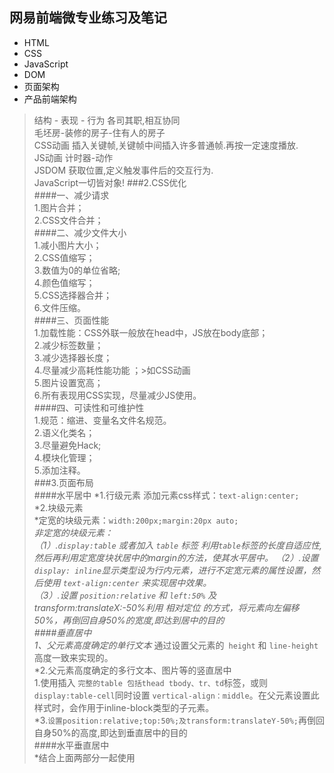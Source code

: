 ## 网易前端微专业练习及笔记
* HTML
* CSS
* JavaScript
* DOM
* 页面架构
* 产品前端架构

>  结构 -   表现   -    行为    各司其职,相互协同  
> 毛坯房-装修的房子-住有人的房子  
> CSS动画 插入关键帧,关键帧中间插入许多普通帧.再按一定速度播放.  
> JS动画 计时器-动作  
> JSDOM 获取位置,定义触发事件后的交互行为.  
> JavaScript一切皆对象! 
###2.CSS优化  
####一、减少请求  
 1.图片合并；  
 2.CSS文件合并；  
####二、减少文件大小  
 1.减小图片大小；  
 2.CSS值缩写；  
 3.数值为0的单位省略;  
 4.颜色值缩写；  
 5.CSS选择器合并；  
 6.文件压缩。  
####三、页面性能  
 1.加载性能：CSS外联一般放在head中，JS放在body底部；  
 2.减少标签数量；  
 3.减少选择器长度；  
 4.尽量减少高耗性能功能 ；>如CSS动画    
 5.图片设置宽高；  
 6.所有表现用CSS实现，尽量减少JS使用。  
####四、可读性和可维护性  
 1.规范：缩进、变量名文件名规范。  
 2.语义化类名；  
 3.尽量避免Hack;  
 4.模块化管理；  
 5.添加注释。  
###3.页面布局  
####水平居中
*1.行级元素 添加元素css样式：`text-align:center;`  
*2.块级元素  
	*定宽的块级元素：`width:200px;margin:20px auto;`  
	*非定宽的块级元素：  
	（1）.`display:table` 或者加入 `table` 标签 利用`table`标签的长度自适应性,然后再利用定宽度块状居中的margin的方法，使其水平居中。
	（2）.设置`display: inline`显示类型设为行内元素，进行不定宽元素的属性设置，然后使用 `text-align:center` 来实现居中效果。  
	（3）.设置 `position:relative` 和 `left:50%` 及transform:translateX:-50%利用 相对定位 的方式，将元素向左偏移 50%，再倒回自身50%的宽度,即达到居中的目的  
####垂直居中  
	*1、父元素高度确定的*单行文本* 通过设置父元素的` height` 和 `line-height `高度一致来实现的。  
	*2.父元素高度确定的多行文本、图片等的竖直居中  
		1.使用插入 `完整的table 包括thead tbody、tr、td`标签，或则`display:table-cell`同时设置 `vertical-align：middle`。在父元素设置此样式时，会作用于inline-block类型的子元素。  
	*3.`设置position:relative;top:50%;及transform:translateY-50%;`再倒回自身50%的高度,即达到垂直居中的目的  
####水平垂直居中  
	*结合上面两部分一起使用
